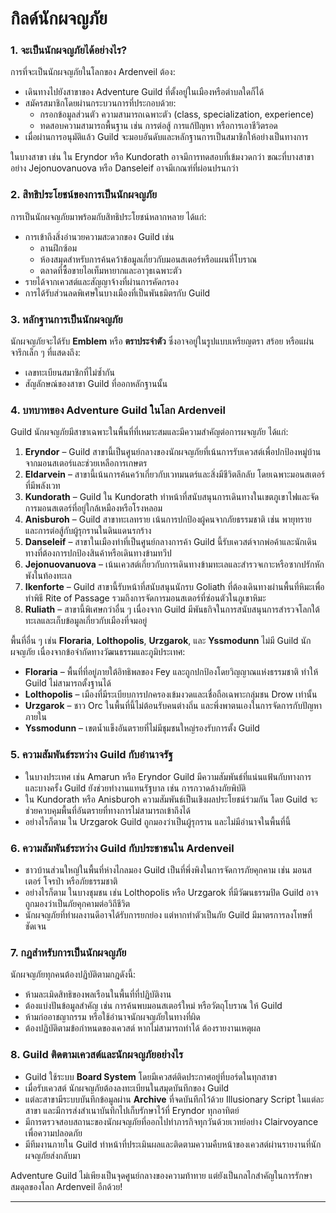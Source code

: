 # กิลด์นักผจญภัย

### **1\. จะเป็นนักผจญภัยได้อย่างไร?**

การที่จะเป็นนักผจญภัยในโลกของ Ardenveil ต้อง:

* เดินทางไปยังสาขาของ Adventure Guild ที่ตั้งอยู่ในเมืองหรือตำบลใดก็ได้  
* สมัครสมาชิกโดยผ่านกระบวนการที่ประกอบด้วย:  
  * กรอกข้อมูลส่วนตัว ความสามารถเฉพาะตัว (class, specialization, experience)  
  * ทดสอบความสามารถพื้นฐาน เช่น การต่อสู้ การแก้ปัญหา หรือการเอาชีวิตรอด  
* เมื่อผ่านการอนุมัติแล้ว Guild จะมอบอันดับและหลักฐานการเป็นสมาชิกให้อย่างเป็นทางการ

ในบางสาขา เช่น ใน Eryndor หรือ Kundorath อาจมีการทดสอบที่เข้มงวดกว่า ขณะที่บางสาขาอย่าง Jejonuovanuova หรือ Danseleif อาจมีเกณฑ์ที่ผ่อนปรนกว่า

### **2\. สิทธิประโยชน์ของการเป็นนักผจญภัย**

การเป็นนักผจญภัยมาพร้อมกับสิทธิประโยชน์หลากหลาย ได้แก่:

* การเข้าถึงสิ่งอำนวยความสะดวกของ Guild เช่น  
  * ลานฝึกซ้อม  
  * ห้องสมุดสำหรับการค้นคว้าข้อมูลเกี่ยวกับมอนสเตอร์หรือแผนที่โบราณ  
  * ตลาดที่ซื้อขายไอเท็มหายากและอาวุธเฉพาะตัว  
* รายได้จากเควสต์และสัญญาจ้างที่ผ่านการคัดกรอง  
* การได้รับส่วนลดพิเศษในบางเมืองที่เป็นพันธมิตรกับ Guild

### **3\. หลักฐานการเป็นนักผจญภัย**

นักผจญภัยจะได้รับ **Emblem** หรือ **ตราประจำตัว** ซึ่งอาจอยู่ในรูปแบบเหรียญตรา สร้อย หรือแผ่นจารึกเล็ก ๆ ที่แสดงถึง:

* เลขทะเบียนสมาชิกที่ไม่ซ้ำกัน  
* สัญลักษณ์ของสาขา Guild ที่ออกหลักฐานนั้น

### **4\. บทบาทของ Adventure Guild ในโลก Ardenveil**

Guild นักผจญภัยมีสาขาเฉพาะในพื้นที่ที่เหมาะสมและมีความสำคัญต่อการผจญภัย ได้แก่:

1. **Eryndor** – Guild สาขานี้เป็นศูนย์กลางของนักผจญภัยที่เน้นการรับเควสต์เพื่อปกป้องหมู่บ้านจากมอนสเตอร์และช่วยเหลือการเกษตร  
2. **Eldarvein** – สาขานี้เน้นการค้นคว้าเกี่ยวกับเวทมนตร์และสิ่งมีชีวิตลึกลับ โดยเฉพาะมอนสเตอร์ที่มีพลังเวท  
3. **Kundorath** – Guild ใน Kundorath ทำหน้าที่สนับสนุนการเดินทางในเขตภูเขาไฟและจัดการมอนสเตอร์ที่อยู่ใกล้เหมืองหรือโรงหลอม  
4. **Anisburoh** – Guild สาขาทะเลทราย เน้นการปกป้องผู้คนจากภัยธรรมชาติ เช่น พายุทราย และการต่อสู้กับผู้รุกรานในดินแดนรกร้าง  
5. **Danseleif** – สาขาในเมืองท่าที่เป็นศูนย์กลางการค้า Guild นี้รับเควสต์จากพ่อค้าและนักเดินทางที่ต้องการปกป้องสินค้าหรือเดินทางข้ามทวีป  
6. **Jejonuovanuova** – เน้นเควสต์เกี่ยวกับการเดินทางข้ามทะเลและสำรวจเกาะหรือซากปรักหักพังในท้องทะเล  
7. **Ikenforte** – Guild สาขานี้รับหน้าที่สนับสนุนนักรบ Goliath ที่ต้องเดินทางผ่านพื้นที่หิมะเพื่อทำพิธี Rite of Passage รวมถึงการจัดการมอนสเตอร์ที่ซ่อนตัวในภูเขาหิมะ  
8. **Ruliath** – สาขานี้พิเศษกว่าอื่น ๆ เนื่องจาก Guild มีพันธกิจในการสนับสนุนการสำรวจโลกใต้ทะเลและเก็บข้อมูลเกี่ยวกับเมืองที่จมอยู่

พื้นที่อื่น ๆ เช่น **Floraria**, **Lolthopolis**, **Urzgarok**, และ **Yssmodunn** ไม่มี Guild นักผจญภัย เนื่องจากข้อจำกัดทางวัฒนธรรมและภูมิประเทศ:

* **Floraria** – พื้นที่ที่อยู่ภายใต้อิทธิพลของ Fey และถูกปกป้องโดยวิญญาณแห่งธรรมชาติ ทำให้ Guild ไม่สามารถตั้งฐานได้  
* **Lolthopolis** – เมืองที่มีระเบียบการปกครองเข้มงวดและเชื่อถือเฉพาะกลุ่มชน Drow เท่านั้น  
* **Urzgarok** – ชาว Orc ในพื้นที่นี้ไม่ต้อนรับคนต่างถิ่น และพึ่งพาตนเองในการจัดการกับปัญหาภายใน  
* **Yssmodunn** – เขตน้ำแข็งอันตรายที่ไม่มีชุมชนใหญ่รองรับการตั้ง Guild

### **5\. ความสัมพันธ์ระหว่าง Guild กับอำนาจรัฐ**

* ในบางประเทศ เช่น Amarun หรือ Eryndor Guild มีความสัมพันธ์ที่แน่นแฟ้นกับทางการ และบางครั้ง Guild ยังช่วยทำงานแทนรัฐบาล เช่น การกวาดล้างภัยพิบัติ  
* ใน Kundorath หรือ Anisburoh ความสัมพันธ์เป็นเชิงผลประโยชน์ร่วมกัน โดย Guild จะช่วยควบคุมพื้นที่อันตรายที่ทางการไม่สามารถเข้าถึงได้  
* อย่างไรก็ตาม ใน Urzgarok Guild ถูกมองว่าเป็นผู้รุกราน และไม่มีอำนาจในพื้นที่นี้

### **6\. ความสัมพันธ์ระหว่าง Guild กับประชาชนใน Ardenveil**

* ชาวบ้านส่วนใหญ่ในพื้นที่ห่างไกลมอง Guild เป็นที่พึ่งพิงในการจัดการภัยคุกคาม เช่น มอนสเตอร์ โจรป่า หรือภัยธรรมชาติ  
* อย่างไรก็ตาม ในบางชุมชน เช่น Lolthopolis หรือ Urzgarok ที่มีวัฒนธรรมปิด Guild อาจถูกมองว่าเป็นภัยคุกคามต่อวิถีชีวิต  
* นักผจญภัยที่ทำผลงานดีอาจได้รับการยกย่อง แต่หากทำตัวเป็นภัย Guild มีมาตรการลงโทษที่ชัดเจน

### **7\. กฎสำหรับการเป็นนักผจญภัย**

นักผจญภัยทุกคนต้องปฏิบัติตามกฎดังนี้:

* ห้ามละเมิดสิทธิของพลเรือนในพื้นที่ที่ปฏิบัติงาน  
* ต้องแบ่งปันข้อมูลสำคัญ เช่น การค้นพบมอนสเตอร์ใหม่ หรือวัตถุโบราณ ให้ Guild  
* ห้ามก่ออาชญากรรม หรือใช้อำนาจนักผจญภัยในทางที่ผิด  
* ต้องปฏิบัติตามข้อกำหนดของเควสต์ หากไม่สามารถทำได้ ต้องรายงานเหตุผล

### **8\. Guild ติดตามเควสต์และนักผจญภัยอย่างไร**

* Guild ใช้ระบบ **Board System** โดยมีเควสต์ติดประกาศอยู่ที่บอร์ดในทุกสาขา  
* เมื่อรับเควสต์ นักผจญภัยต้องลงทะเบียนในสมุดบันทึกของ Guild  
* แต่ละสาขามีระบบบันทึกข้อมูลผ่าน **Archive** ที่จดบันทึกไว้ด้วย Illusionary Script ในแต่ละสาขา และมีการส่งสำเนาบันทึกไปเก็บรักษาไว้ที่ Eryndor ทุกอาทิตย์  
* มีการตรวจสอบสถานะของนักผจญภัยที่ออกไปทำภารกิจทุกวันด้วยเวทย์อย่าง Clairvoyance เพื่อความปลอดภัย  
* มีทีมงานภายใน Guild ทำหน้าที่ประเมินผลและติดตามความคืบหน้าของเควสต์ผ่านรายงานที่นักผจญภัยส่งกลับมา

Adventure Guild ไม่เพียงเป็นจุดศูนย์กลางของความท้าทาย แต่ยังเป็นกลไกสำคัญในการรักษาสมดุลของโลก Ardenveil อีกด้วย\!

---
